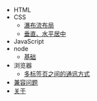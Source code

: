 * HTML
* CSS
  * [瀑布流布局](css/waterfall-update)
  * [垂直、水平居中](css/center)
* JavaScript
* node
  * [基础](node/basis)
* 浏览器
  * [多标签页之间的通讯方式](browser/page-communication)
* [兼容问题](compatible/compatible)
* [关于](about) 